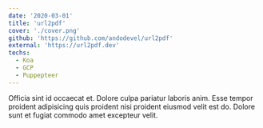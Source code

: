 ```yaml
---
date: '2020-03-01'
title: 'url2pdf'
cover: './cover.png'
github: 'https://github.com/andodevel/url2pdf'
external: 'https://url2pdf.dev'
techs:
  - Koa
  - GCP
  - Puppepteer
---
```


Officia sint id occaecat et. Dolore culpa pariatur laboris anim. Esse tempor proident adipisicing quis proident nisi proident eiusmod velit est do. Dolore sunt et fugiat commodo amet excepteur velit.
